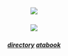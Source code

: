 ##### <p align="center">![](https://s.namemc.com/3d/skin/body.png?id=ab57f7973321716b&model=classic&theta=30&phi=21&time=90&width=380&height=480)</p>
##### <p align="center">![](https://komarev.com/ghpvc/?username=trody&color=3f3f3f&label=⠀✦⠀⠀ㅤㅤㅤㅤㅤ&style=flat)</p>

##### <p align="center">[directory](https://rentry.co/hollywood) [atabook](https://trody.atabook.org/)</p> 
